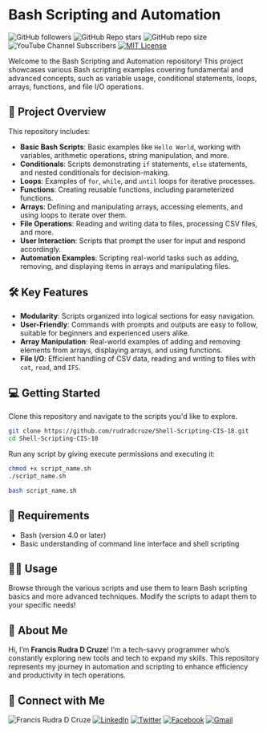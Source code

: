 # Bash Scripting and Automation

![ GitHub followers ](https://img.shields.io/github/followers/rudradcruze?style=social) ![ GitHub Repo stars ](https://img.shields.io/github/stars/rudradcruze/Phitron?style=social) ![ GitHub repo size ](https://img.shields.io/github/repo-size/rudradcruze/Phitron) ![ YouTube Channel Subscribers ](https://img.shields.io/youtube/channel/subscribers/UCTZN1mzW0AwackW7axf7-OQ?style=social) [![MIT License](https://img.shields.io/badge/License-MIT-green.svg)](/LICENSE)

Welcome to the Bash Scripting and Automation repository! This project showcases various Bash scripting examples covering fundamental and advanced concepts, such as variable usage, conditional statements, loops, arrays, functions, and file I/O operations.

## 🧰 Project Overview

This repository includes:

-   **Basic Bash Scripts**: Basic examples like `Hello World`, working with variables, arithmetic operations, string manipulation, and more.
-   **Conditionals**: Scripts demonstrating `if` statements, `else` statements, and nested conditionals for decision-making.
-   **Loops**: Examples of `for`, `while`, and `until` loops for iterative processes.
-   **Functions**: Creating reusable functions, including parameterized functions.
-   **Arrays**: Defining and manipulating arrays, accessing elements, and using loops to iterate over them.
-   **File Operations**: Reading and writing data to files, processing CSV files, and more.
-   **User Interaction**: Scripts that prompt the user for input and respond accordingly.
-   **Automation Examples**: Scripting real-world tasks such as adding, removing, and displaying items in arrays and manipulating files.

## 🛠️ Key Features

-   **Modularity**: Scripts organized into logical sections for easy navigation.
-   **User-Friendly**: Commands with prompts and outputs are easy to follow, suitable for beginners and experienced users alike.
-   **Array Manipulation**: Real-world examples of adding and removing elements from arrays, displaying arrays, and using functions.
-   **File I/O**: Efficient handling of CSV data, reading and writing to files with `cat`, `read`, and `IFS`.

## 💻 Getting Started

Clone this repository and navigate to the scripts you'd like to explore.

```bash
git clone https://github.com/rudradcruze/Shell-Scripting-CIS-18.git
cd Shell-Scripting-CIS-18
```

Run any script by giving execute permissions and executing it:

```bash
chmod +x script_name.sh
./script_name.sh
```

```bash
bash script_name.sh
```

## 📄 Requirements

-   Bash (version 4.0 or later)
-   Basic understanding of command line interface and shell scripting

## 👨‍💻 Usage

Browse through the various scripts and use them to learn Bash scripting basics and more advanced techniques. Modify the scripts to adapt them to your specific needs!

## 🚀 About Me

Hi, I’m **Francis Rudra D Cruze**! I’m a tech-savvy programmer who’s constantly exploring new tools and tech to expand my skills. This repository represents my journey in automation and scripting to enhance efficiency and productivity in tech operations.

## 🔗 Connect with Me

![Francis Rudra D Cruze](https://img.shields.io/badge/Name-Francis%20Rudra%20D%20Cruze-yellowgreen?style=for-the-badge)
[![LinkedIn](https://img.shields.io/badge/linkedin-0A66C2?style=for-the-badge&logo=linkedin&logoColor=white)](https://www.linkedin.com/in/rudradcruze)
[![Twitter](https://img.shields.io/badge/twitter-1DA1F2?style=for-the-badge&logo=twitter&logoColor=white)](https://twitter.com/rudradcruze)
[![Facebook](https://img.shields.io/badge/facebook-4267B2?style=for-the-badge&logo=facebook&logoColor=white)](https://facebook.com/rudradcruze)
[![Gmail](https://img.shields.io/badge/gmail-4267B2?style=for-the-badge&logo=gmail&logoColor=white)](mailto:francisrudra@gmail.com)
